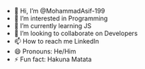 - 👋 Hi, I’m @MohammadAsif-199
- 👀 I’m interested in Programming
- 🌱 I’m currently learning JS
- 💞️ I’m looking to collaborate on Developers
- 📫 How to reach me LinkedIn
- 😄 Pronouns: He/Him
- ⚡ Fun fact: Hakuna Matata

<!---
MohammadAsif-199/MohammadAsif-199 is a ✨ special ✨ repository because its `README.md` (this file) appears on your GitHub profile.
You can click the Preview link to take a look at your changes.
--->
